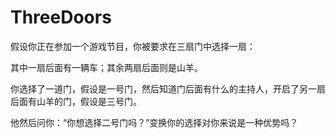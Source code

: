 # ThreeDoors

假设你正在参加一个游戏节目，你被要求在三扇门中选择一扇：

其中一扇后面有一辆车；其余两扇后面则是山羊。

你选择了一道门，假设是一号门，然后知道门后面有什么的主持人，开启了另一扇后面有山羊的门，假设是三号门。

他然后问你：“你想选择二号门吗？”变换你的选择对你来说是一种优势吗？
